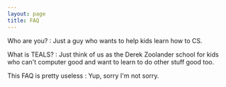 ```yaml
---
layout: page
title: FAQ
---
```


Who are you?
: Just a guy who wants to help kids learn how to CS.

What is TEALS?
: Just think of us as the Derek Zoolander school for kids who can't computer good and
want to learn to do other stuff good too.

This FAQ is pretty useless
: Yup, sorry I'm not sorry.